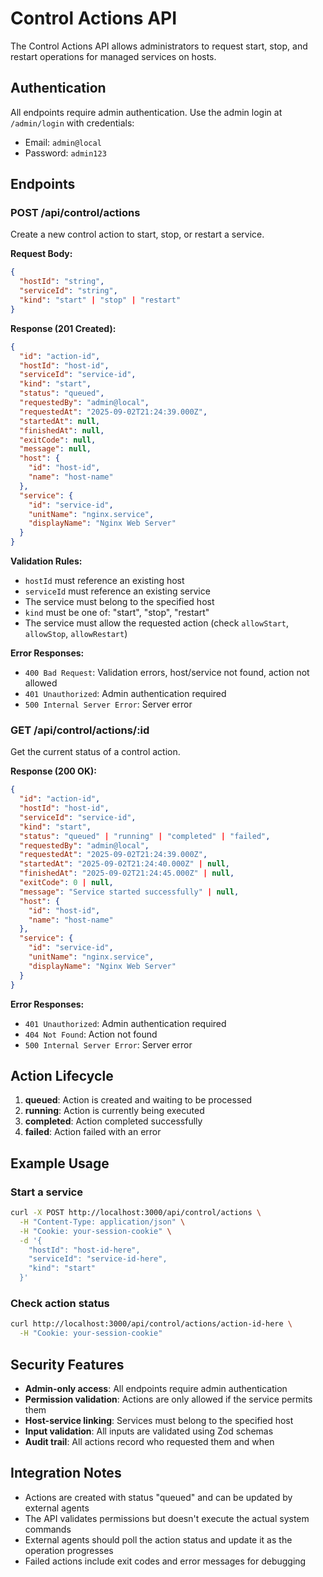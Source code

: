 # Control Actions API

The Control Actions API allows administrators to request start, stop, and restart operations for managed services on hosts.

## Authentication

All endpoints require admin authentication. Use the admin login at `/admin/login` with credentials:
- Email: `admin@local`
- Password: `admin123`

## Endpoints

### POST /api/control/actions

Create a new control action to start, stop, or restart a service.

**Request Body:**
```json
{
  "hostId": "string",
  "serviceId": "string", 
  "kind": "start" | "stop" | "restart"
}
```

**Response (201 Created):**
```json
{
  "id": "action-id",
  "hostId": "host-id",
  "serviceId": "service-id",
  "kind": "start",
  "status": "queued",
  "requestedBy": "admin@local",
  "requestedAt": "2025-09-02T21:24:39.000Z",
  "startedAt": null,
  "finishedAt": null,
  "exitCode": null,
  "message": null,
  "host": {
    "id": "host-id",
    "name": "host-name"
  },
  "service": {
    "id": "service-id",
    "unitName": "nginx.service",
    "displayName": "Nginx Web Server"
  }
}
```

**Validation Rules:**
- `hostId` must reference an existing host
- `serviceId` must reference an existing service
- The service must belong to the specified host
- `kind` must be one of: "start", "stop", "restart"
- The service must allow the requested action (check `allowStart`, `allowStop`, `allowRestart`)

**Error Responses:**
- `400 Bad Request`: Validation errors, host/service not found, action not allowed
- `401 Unauthorized`: Admin authentication required
- `500 Internal Server Error`: Server error

### GET /api/control/actions/:id

Get the current status of a control action.

**Response (200 OK):**
```json
{
  "id": "action-id",
  "hostId": "host-id",
  "serviceId": "service-id",
  "kind": "start",
  "status": "queued" | "running" | "completed" | "failed",
  "requestedBy": "admin@local",
  "requestedAt": "2025-09-02T21:24:39.000Z",
  "startedAt": "2025-09-02T21:24:40.000Z" | null,
  "finishedAt": "2025-09-02T21:24:45.000Z" | null,
  "exitCode": 0 | null,
  "message": "Service started successfully" | null,
  "host": {
    "id": "host-id",
    "name": "host-name"
  },
  "service": {
    "id": "service-id",
    "unitName": "nginx.service",
    "displayName": "Nginx Web Server"
  }
}
```

**Error Responses:**
- `401 Unauthorized`: Admin authentication required
- `404 Not Found`: Action not found
- `500 Internal Server Error`: Server error

## Action Lifecycle

1. **queued**: Action is created and waiting to be processed
2. **running**: Action is currently being executed
3. **completed**: Action completed successfully
4. **failed**: Action failed with an error

## Example Usage

### Start a service
```bash
curl -X POST http://localhost:3000/api/control/actions \
  -H "Content-Type: application/json" \
  -H "Cookie: your-session-cookie" \
  -d '{
    "hostId": "host-id-here",
    "serviceId": "service-id-here", 
    "kind": "start"
  }'
```

### Check action status
```bash
curl http://localhost:3000/api/control/actions/action-id-here \
  -H "Cookie: your-session-cookie"
```

## Security Features

- **Admin-only access**: All endpoints require admin authentication
- **Permission validation**: Actions are only allowed if the service permits them
- **Host-service linking**: Services must belong to the specified host
- **Input validation**: All inputs are validated using Zod schemas
- **Audit trail**: All actions record who requested them and when

## Integration Notes

- Actions are created with status "queued" and can be updated by external agents
- The API validates permissions but doesn't execute the actual system commands
- External agents should poll the action status and update it as the operation progresses
- Failed actions include exit codes and error messages for debugging
